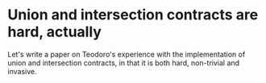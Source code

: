 # Union and intersection contracts are hard, actually

Let's write a paper on Teodoro's experience with the implementation of union and
intersection contracts, in that it is both hard, non-trivial and invasive.
